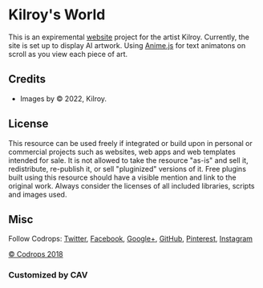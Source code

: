 # Kilroy's World

This is an expiremental [website](http://kilroys.world/) project for the artist Kilroy. Currently, the site is set up to display AI artwork. Using [Anime.js](https://animejs.com/) for text animatons on scroll as you view each piece of art. 

## Credits

- Images by © 2022, Kilroy.

## License
This resource can be used freely if integrated or build upon in personal or commercial projects such as websites, web apps and web templates intended for sale. It is not allowed to take the resource "as-is" and sell it, redistribute, re-publish it, or sell "pluginized" versions of it. Free plugins built using this resource should have a visible mention and link to the original work. Always consider the licenses of all included libraries, scripts and images used.

## Misc

Follow Codrops: [Twitter](http://www.twitter.com/codrops), [Facebook](http://www.facebook.com/codrops), [Google+](https://plus.google.com/101095823814290637419), [GitHub](https://github.com/codrops), [Pinterest](http://www.pinterest.com/codrops/), [Instagram](https://www.instagram.com/codropsss/)

[© Codrops 2018](http://www.codrops.com)

### Customized by CAV





